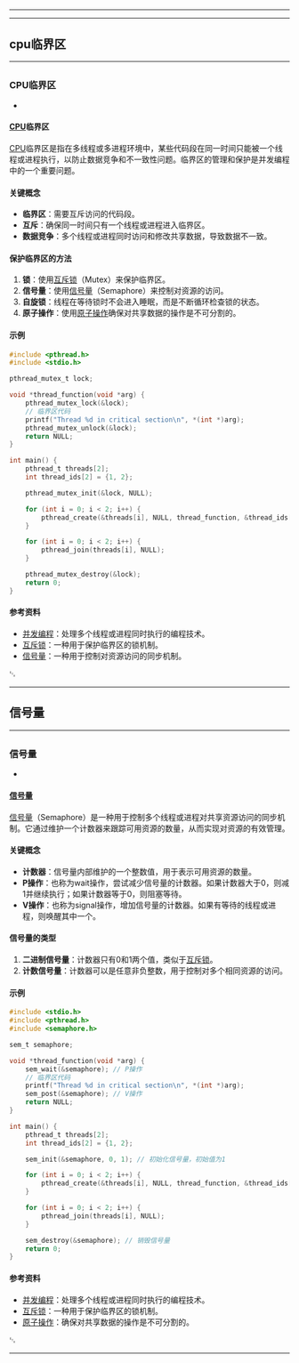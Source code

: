 # 
___
___
## cpu临界区
___
## 
### CPU临界区
- 

#### [CPU](https://zh.wikipedia.org/wiki/CPU)临界区

[CPU](https://zh.wikipedia.org/wiki/CPU)临界区是指在多线程或多进程环境中，某些代码段在同一时间只能被一个线程或进程执行，以防止数据竞争和不一致性问题。临界区的管理和保护是并发编程中的一个重要问题。

#### 关键概念

- **临界区**：需要互斥访问的代码段。
- **互斥**：确保同一时间只有一个线程或进程进入临界区。
- **数据竞争**：多个线程或进程同时访问和修改共享数据，导致数据不一致。

#### 保护临界区的方法

1. **锁**：使用[互斥锁](https://zh.wikipedia.org/wiki/互斥锁)（Mutex）来保护临界区。
2. **信号量**：使用[信号量](https://zh.wikipedia.org/wiki/信号量)（Semaphore）来控制对资源的访问。
3. **自旋锁**：线程在等待锁时不会进入睡眠，而是不断循环检查锁的状态。
4. **原子操作**：使用[原子操作](https://zh.wikipedia.org/wiki/原子操作)确保对共享数据的操作是不可分割的。

#### 示例

```c
#include <pthread.h>
#include <stdio.h>

pthread_mutex_t lock;

void *thread_function(void *arg) {
    pthread_mutex_lock(&lock);
    // 临界区代码
    printf("Thread %d in critical section\n", *(int *)arg);
    pthread_mutex_unlock(&lock);
    return NULL;
}

int main() {
    pthread_t threads[2];
    int thread_ids[2] = {1, 2};

    pthread_mutex_init(&lock, NULL);

    for (int i = 0; i < 2; i++) {
        pthread_create(&threads[i], NULL, thread_function, &thread_ids[i]);
    }

    for (int i = 0; i < 2; i++) {
        pthread_join(threads[i], NULL);
    }

    pthread_mutex_destroy(&lock);
    return 0;
}
```

#### 参考资料

- [并发编程](https://zh.wikipedia.org/wiki/并发编程)：处理多个线程或进程同时执行的编程技术。
- [互斥锁](https://zh.wikipedia.org/wiki/互斥锁)：一种用于保护临界区的锁机制。
- [信号量](https://zh.wikipedia.org/wiki/信号量)：一种用于控制对资源访问的同步机制。

␃
___
## 信号量
___
## 
### 信号量
- 

#### [信号量](https://zh.wikipedia.org/wiki/信号量)

[信号量](https://zh.wikipedia.org/wiki/信号量)（Semaphore）是一种用于控制多个线程或进程对共享资源访问的同步机制。它通过维护一个计数器来跟踪可用资源的数量，从而实现对资源的有效管理。

#### 关键概念

- **计数器**：信号量内部维护的一个整数值，用于表示可用资源的数量。
- **P操作**：也称为wait操作，尝试减少信号量的计数器。如果计数器大于0，则减1并继续执行；如果计数器等于0，则阻塞等待。
- **V操作**：也称为signal操作，增加信号量的计数器。如果有等待的线程或进程，则唤醒其中一个。

#### 信号量的类型

1. **二进制信号量**：计数器只有0和1两个值，类似于[互斥锁](https://zh.wikipedia.org/wiki/互斥锁)。
2. **计数信号量**：计数器可以是任意非负整数，用于控制对多个相同资源的访问。

#### 示例

```c
#include <stdio.h>
#include <pthread.h>
#include <semaphore.h>

sem_t semaphore;

void *thread_function(void *arg) {
    sem_wait(&semaphore); // P操作
    // 临界区代码
    printf("Thread %d in critical section\n", *(int *)arg);
    sem_post(&semaphore); // V操作
    return NULL;
}

int main() {
    pthread_t threads[2];
    int thread_ids[2] = {1, 2};

    sem_init(&semaphore, 0, 1); // 初始化信号量，初始值为1

    for (int i = 0; i < 2; i++) {
        pthread_create(&threads[i], NULL, thread_function, &thread_ids[i]);
    }

    for (int i = 0; i < 2; i++) {
        pthread_join(threads[i], NULL);
    }

    sem_destroy(&semaphore); // 销毁信号量
    return 0;
}
```

#### 参考资料

- [并发编程](https://zh.wikipedia.org/wiki/并发编程)：处理多个线程或进程同时执行的编程技术。
- [互斥锁](https://zh.wikipedia.org/wiki/互斥锁)：一种用于保护临界区的锁机制。
- [原子操作](https://zh.wikipedia.org/wiki/原子操作)：确保对共享数据的操作是不可分割的。

␃
___
